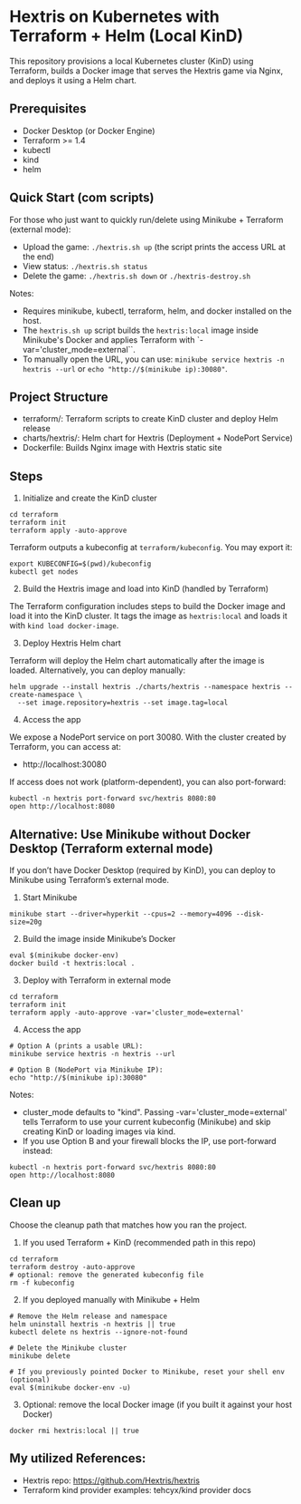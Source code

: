# Hextris on Kubernetes with Terraform + Helm (Local KinD)

This repository provisions a local Kubernetes cluster (KinD) using Terraform, builds a Docker image that serves the Hextris game via Nginx, and deploys it using a Helm chart.

## Prerequisites
- Docker Desktop (or Docker Engine)
- Terraform >= 1.4
- kubectl
- kind
- helm

## Quick Start (com scripts)

For those who just want to quickly run/delete using Minikube + Terraform (external mode):

- Upload the game: `./hextris.sh up` (the script prints the access URL at the end)
- View status: `./hextris.sh status`
- Delete the game: `./hextris.sh down` or `./hextris-destroy.sh`

Notes:
- Requires minikube, kubectl, terraform, helm, and docker installed on the host.
- The `hextris.sh up` script builds the `hextris:local` image inside Minikube's Docker and applies Terraform with `-var='cluster_mode=external``.
- To manually open the URL, you can use: `minikube service hextris -n hextris --url` or `echo "http://$(minikube ip):30080"`.

## Project Structure
- terraform/: Terraform scripts to create KinD cluster and deploy Helm release
- charts/hextris/: Helm chart for Hextris (Deployment + NodePort Service)
- Dockerfile: Builds Nginx image with Hextris static site

## Steps

1) Initialize and create the KinD cluster

```
cd terraform
terraform init
terraform apply -auto-approve
```

Terraform outputs a kubeconfig at `terraform/kubeconfig`. You may export it:

```
export KUBECONFIG=$(pwd)/kubeconfig
kubectl get nodes
```

2) Build the Hextris image and load into KinD (handled by Terraform)

The Terraform configuration includes steps to build the Docker image and load it into the KinD cluster. It tags the image as `hextris:local` and loads it with `kind load docker-image`.

3) Deploy Hextris Helm chart

Terraform will deploy the Helm chart automatically after the image is loaded.
Alternatively, you can deploy manually:

```
helm upgrade --install hextris ./charts/hextris --namespace hextris --create-namespace \
  --set image.repository=hextris --set image.tag=local
```

4) Access the app

We expose a NodePort service on port 30080. With the cluster created by Terraform, you can access at:

- http://localhost:30080

If access does not work (platform-dependent), you can also port-forward:

```
kubectl -n hextris port-forward svc/hextris 8080:80
open http://localhost:8080
```

## Alternative: Use Minikube without Docker Desktop (Terraform external mode)

If you don’t have Docker Desktop (required by KinD), you can deploy to Minikube using Terraform’s external mode.

1) Start Minikube

```
minikube start --driver=hyperkit --cpus=2 --memory=4096 --disk-size=20g
```

2) Build the image inside Minikube’s Docker

```
eval $(minikube docker-env)
docker build -t hextris:local .
```

3) Deploy with Terraform in external mode

```
cd terraform
terraform init
terraform apply -auto-approve -var='cluster_mode=external'
```

4) Access the app

```
# Option A (prints a usable URL):
minikube service hextris -n hextris --url

# Option B (NodePort via Minikube IP):
echo "http://$(minikube ip):30080"
```

Notes:
- cluster_mode defaults to "kind". Passing -var='cluster_mode=external' tells Terraform to use your current kubeconfig (Minikube) and skip creating KinD or loading images via kind.
- If you use Option B and your firewall blocks the IP, use port-forward instead:

```
kubectl -n hextris port-forward svc/hextris 8080:80
open http://localhost:8080
```

## Clean up

Choose the cleanup path that matches how you ran the project.

1) If you used Terraform + KinD (recommended path in this repo)

```
cd terraform
terraform destroy -auto-approve
# optional: remove the generated kubeconfig file
rm -f kubeconfig
```

2) If you deployed manually with Minikube + Helm

```
# Remove the Helm release and namespace
helm uninstall hextris -n hextris || true
kubectl delete ns hextris --ignore-not-found

# Delete the Minikube cluster
minikube delete

# If you previously pointed Docker to Minikube, reset your shell env (optional)
eval $(minikube docker-env -u)
```

3) Optional: remove the local Docker image (if you built it against your host Docker)

```
docker rmi hextris:local || true
```

## My utilized References:
- Hextris repo: https://github.com/Hextris/hextris
- Terraform kind provider examples: tehcyx/kind provider docs